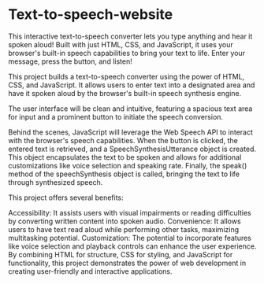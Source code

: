 # Text-to-speech-website
This interactive text-to-speech converter lets you type anything and hear it spoken aloud!  Built with just HTML, CSS, and JavaScript, it uses your browser's built-in speech capabilities to bring your text to life. Enter your message, press the button, and listen!

This project builds a text-to-speech converter using the power of HTML, CSS, and JavaScript. It allows users to enter text into a designated area and have it spoken aloud by the browser's built-in speech synthesis engine.

The user interface will be clean and intuitive, featuring a spacious text area for input and a prominent button to initiate the speech conversion.

Behind the scenes, JavaScript will leverage the Web Speech API to interact with the browser's speech capabilities.  When the button is clicked, the entered text is retrieved, and a SpeechSynthesisUtterance object is created. This object encapsulates the text to be spoken and allows for additional customizations like voice selection and speaking rate. Finally, the speak() method of the speechSynthesis object is called, bringing the text to life through synthesized speech.

This project offers several benefits:

Accessibility: It assists users with visual impairments or reading difficulties by converting written content into spoken audio.
Convenience: It allows users to have text read aloud while performing other tasks, maximizing multitasking potential.
Customization: The potential to incorporate features like voice selection and playback controls can enhance the user experience.
By combining HTML for structure, CSS for styling, and JavaScript for functionality, this project demonstrates the power of web development in creating user-friendly and interactive applications.

